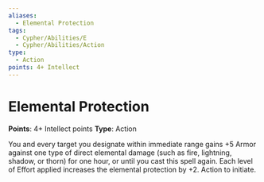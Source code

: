 ```yaml
---
aliases:
  - Elemental Protection
tags:
  - Cypher/Abilities/E
  - Cypher/Abilities/Action
type:
  - Action
points: 4+ Intellect
---
```


# Elemental Protection

**Points**: 4+ Intellect points
**Type**: Action

You and every target you designate within immediate range gains +5 Armor against one type of direct elemental damage (such as fire, lightning, shadow, or thorn) for one hour, or until you cast this spell again. Each level of Effort applied increases the elemental protection by +2. Action to initiate.
